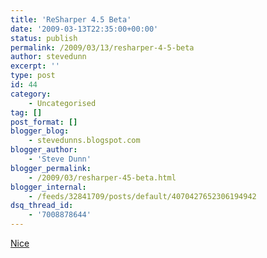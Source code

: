 ```yaml
---
title: 'ReSharper 4.5 Beta'
date: '2009-03-13T22:35:00+00:00'
status: publish
permalink: /2009/03/13/resharper-4-5-beta
author: stevedunn
excerpt: ''
type: post
id: 44
category:
    - Uncategorised
tag: []
post_format: []
blogger_blog:
    - stevedunns.blogspot.com
blogger_author:
    - 'Steve Dunn'
blogger_permalink:
    - /2009/03/resharper-45-beta.html
blogger_internal:
    - /feeds/32841709/posts/default/4070427652306194942
dsq_thread_id:
    - '7008878644'
---
```

[Nice](http://www.jetbrains.com/resharper/beta.html)